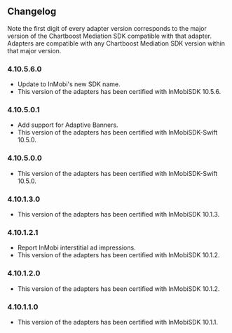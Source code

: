 ## Changelog

Note the first digit of every adapter version corresponds to the major version of the Chartboost Mediation SDK compatible with that adapter. 
Adapters are compatible with any Chartboost Mediation SDK version within that major version.

### 4.10.5.6.0
- Update to InMobi's new SDK name.
- This version of the adapters has been certified with InMobiSDK 10.5.6.

### 4.10.5.0.1
- Add support for Adaptive Banners.
- This version of the adapters has been certified with InMobiSDK-Swift 10.5.0.

### 4.10.5.0.0
- This version of the adapters has been certified with InMobiSDK-Swift 10.5.0.

### 4.10.1.3.0
- This version of the adapters has been certified with InMobiSDK 10.1.3.

### 4.10.1.2.1
- Report InMobi interstitial ad impressions.
- This version of the adapters has been certified with InMobiSDK 10.1.2.

### 4.10.1.2.0
- This version of the adapters has been certified with InMobiSDK 10.1.2.

### 4.10.1.1.0
- This version of the adapters has been certified with InMobiSDK 10.1.1.

